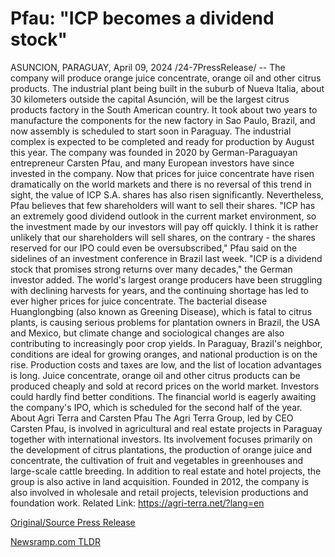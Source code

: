 # Pfau: "ICP becomes a dividend stock"

ASUNCION, PARAGUAY, April 09, 2024 /24-7PressRelease/ -- The company will produce orange juice concentrate, orange oil and other citrus products. The industrial plant being built in the suburb of Nueva Italia, about 30 kilometers outside the capital Asunción, will be the largest citrus products factory in the South American country.   It took about two years to manufacture the components for the new factory in Sao Paulo, Brazil, and now assembly is scheduled to start soon in Paraguay. The industrial complex is expected to be completed and ready for production by August this year.  The company was founded in 2020 by German-Paraguayan entrepreneur Carsten Pfau, and many European investors have since invested in the company. Now that prices for juice concentrate have risen dramatically on the world markets and there is no reversal of this trend in sight, the value of ICP S.A. shares has also risen significantly. Nevertheless, Pfau believes that few shareholders will want to sell their shares.   "ICP has an extremely good dividend outlook in the current market environment, so the investment made by our investors will pay off quickly. I think it is rather unlikely that our shareholders will sell shares, on the contrary - the shares reserved for our IPO could even be oversubscribed," Pfau said on the sidelines of an investment conference in Brazil last week. "ICP is a dividend stock that promises strong returns over many decades," the German investor added.   The world's largest orange producers have been struggling with declining harvests for years, and the continuing shortage has led to ever higher prices for juice concentrate. The bacterial disease Huanglongbing (also known as Greening Disease), which is fatal to citrus plants, is causing serious problems for plantation owners in Brazil, the USA and Mexico, but climate change and sociological changes are also contributing to increasingly poor crop yields.   In Paraguay, Brazil's neighbor, conditions are ideal for growing oranges, and national production is on the rise. Production costs and taxes are low, and the list of location advantages is long. Juice concentrate, orange oil and other citrus products can be produced cheaply and sold at record prices on the world market. Investors could hardly find better conditions.  The financial world is eagerly awaiting the company's IPO, which is scheduled for the second half of the year.  About Agri Terra and Carsten Pfau  The Agri Terra Group, led by CEO Carsten Pfau, is involved in agricultural and real estate projects in Paraguay together with international investors. Its involvement focuses primarily on the development of citrus plantations, the production of orange juice and concentrate, the cultivation of fruit and vegetables in greenhouses and large-scale cattle breeding. In addition to real estate and hotel projects, the group is also active in land acquisition. Founded in 2012, the company is also involved in wholesale and retail projects, television productions and foundation work.  Related Link: https://agri-terra.net/?lang=en 

[Original/Source Press Release](https://www.24-7pressrelease.com/press-release/509872/pfau-icp-becomes-a-dividend-stock) 

[Newsramp.com TLDR](https://newsramp.com/None) 